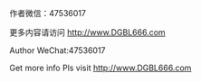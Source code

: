 作者微信：47536017

更多内容请访问 http://www.DGBL666.com




Author WeChat:47536017

Get more info Pls visit http://www.DGBL666.com
